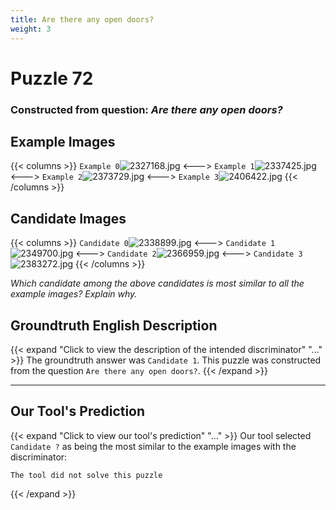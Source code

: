 ```yaml
---
title: Are there any open doors?
weight: 3
---
```


# Puzzle 72
### Constructed from question: _Are there any open doors?_


## Example Images
{{< columns >}}
`Example 0`![2327168.jpg](/gqa_images/2327168.jpg)
<--->
`Example 1`![2337425.jpg](/gqa_images/2337425.jpg)
<--->
`Example 2`![2373729.jpg](/gqa_images/2373729.jpg)
<--->
`Example 3`![2406422.jpg](/gqa_images/2406422.jpg)
{{< /columns >}}

## Candidate Images
{{< columns >}}
`Candidate 0`![2338899.jpg](/gqa_images/2338899.jpg)
<--->
`Candidate 1`![2349700.jpg](/gqa_images/2349700.jpg)
<--->
`Candidate 2`![2366959.jpg](/gqa_images/2366959.jpg)
<--->
`Candidate 3`![2383272.jpg](/gqa_images/2383272.jpg)
{{< /columns >}}

*Which candidate among the above candidates is most similar to all the example images? Explain why.*

## Groundtruth English Description

{{< expand "Click to view the description of the intended discriminator" "..." >}}
The groundtruth answer was `Candidate 1`. This puzzle was constructed from the question `Are there any open doors?`.
{{< /expand >}}

---

## Our Tool's Prediction

{{< expand "Click to view our tool's prediction" "..." >}}
Our tool selected `Candidate ?` as being the most similar to the example images with the discriminator:
```plaintext
The tool did not solve this puzzle
```
{{< /expand >}}
